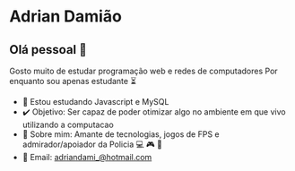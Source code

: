 
# Adrian Damião

## Olá pessoal 👋
Gosto muito de estudar programação web e redes de computadores
Por enquanto sou apenas estudante :hourglass_flowing_sand:

- 🌱 Estou estudando Javascript e MySQL
- :heavy_check_mark: Objetivo: Ser capaz de poder otimizar algo no ambiente em que vivo utilizando a computacao
- 💬 Sobre mim: Amante de tecnologias, jogos de FPS e admirador/apoiador da Policia :computer: :video_game: :rotating_light:
- :e-mail: Email: adriandami_@hotmail.com


